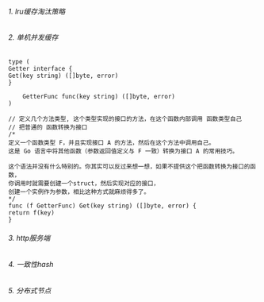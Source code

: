 ###### 1.  lru缓存淘汰策略
###### 2.  单机并发缓存
    
    type (
    Getter interface {
    Get(key string) ([]byte, error)
    }
    
        GetterFunc func(key string) ([]byte, error)
    )
    
    // 定义几个方法类型, 这个类型实现的接口的方法，在这个函数内部调用 函数类型自己
    // 把普通的 函数转换为接口
    /*
    定义一个函数类型 F，并且实现接口 A 的方法，然后在这个方法中调用自己。
    这是 Go 语言中将其他函数（参数返回值定义与 F 一致）转换为接口 A 的常用技巧。
    
    这个语法并没有什么特别的。你其实可以反过来想一想，如果不提供这个把函数转换为接口的函数，
    你调用时就需要创建一个struct，然后实现对应的接口，
    创建一个实例作为参数，相比这种方式就麻烦得多了。
    */
    func (f GetterFunc) Get(key string) ([]byte, error) {
    return f(key)
    }

###### 3.  http服务端
###### 4.  一致性hash
###### 5.  分布式节点
